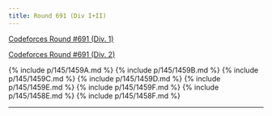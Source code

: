 ```yaml
---
title: Round 691 (Div I+II)
---
```


[Codeforces Round #691 (Div. 1)](https://codeforces.com/contest/1458)

[Codeforces Round #691 (Div. 2)](https://codeforces.com/contest/1459)

{% include p/145/1459A.md %}
{% include p/145/1459B.md %}
{% include p/145/1459C.md %}
{% include p/145/1459D.md %}
{% include p/145/1459E.md %}
{% include p/145/1459F.md %}
{% include p/145/1458E.md %}
{% include p/145/1458F.md %}

* * *

<object data='notes/R-691.pdf' width='1000' height='1000' type='application/pdf'/>
